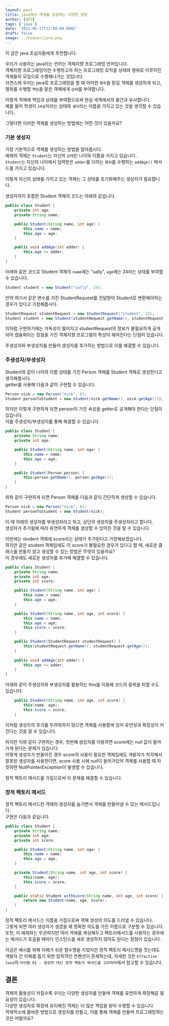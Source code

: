 ```yaml
---
layout: post
title: java에서 객체를 생성하는 다양한 방법
author: [샐리]
tags: ['java']
date: '2021-05-17T12:00:00.000Z'
draft: false
image: ../teaser/java.png
---
```


이 글은 java 초심자들에게 추천합니다.

우리가 사용하는 java라는 언어는 객체지향 프로그래밍 언어입니다.  
객체지향 프로그래밍이란 수행하고자 하는 프로그래밍 로직을 상태와 행위로 이루어진 객체들의 모임으로 수행해나가는 것입니다.  
자연스레 우리는 java로 프로그래밍을 할 때 어떠한 `행위`을 맡길 객체를 생성하게 되고, 행위를 수행할 `책임`을 맡은 객체에게 `상태`를 부여합니다.

이렇게 객체에 책임과 상태를 부여함으로써 현실 세계에서의 물건과 유사합니다.  
예를 들어 학생이 `24살`이라는 상태와 `샐리`라는 이름을 가지고 있는 것을 생각할 수 있습니다.

그렇다면 이러한 객체를 생성하는 방법에는 어떤 것이 있을까요?

### 기본 생성자
가장 기본적으로 객체를 생성하는 방법을 알아봅시다.  
예제의 객체는 `Student`는 자신의 `상태`인 나이와 이름을 가지고 있습니다.  
`Student`는 자신의 나이에서 입력받은 `adder`를 더하는 `행위`를 수행하는 `addAge()` 메서드를 가지고 있습니다.

이렇게 자신의 상태를 가지고 있는 객체는 그 상태를 초기화해주는 생성자가 필요합니다.

생성자까지 포함한 Student 객체의 코드는 아래와 같습니다.
```java
public class Student {
    private int age;
    private String name;

    public Student(String name, int age) {
        this.name = name;
        this.age = age;
    }

    public void addAge(int adder) {
        this.age += adder;
    }
}
```  

아래와 같은 코드로 Student 객체의 `name`에는 "sally", `age`에는 24라는 상태를 부여할 수 있습니다.  

```java
Student student = new Student("sally", 24);
```  

만약 여기서 같은 변수를 가진 StudentRequest를 전달받아 Student로 변환해야하는 경우가 있다고 가정해봅시다.
```java
StudentRequest studentRequest = new StudentRequest("student", 23);
Student student = new Student(studentRequest.getName(), studentRequest.getAge());
```  
이처럼 구현하기에는 가독성이 떨어지고 studentRequest의 정보가 불필요하게 공개되어 캡슐화라는 장점을 가진 객체지향 프로그램의 특성이 헤쳐진다는 단점이 있습니다.

주생성자와 부생성자를 만들어 생성자를 추가하는 방법으로 이를 해결할 수 있습니다.

### 주생성자/부생성자
Student와 같이 나이와 이름 상태를 가진 Person 객체를 Student 객체로 생성한다고 생각해봅시다.  
getter를 사용해 다음과 같이 구현할 수 있습니다.

```java
Person nick = new Person("nick", 8);
Student personToStudent = new Student(nick.getName(), nick.getAge()));
```  

하지만 이렇게 구현하게 되면 person이 가진 속성을 getter로 공개해야 한다는 단점이 있습니다.  
이를 주생성자/부생성자를 통해 해결할 수 있습니다.

```java
public class Student {
    private String name;
    private int age;

    public Student(String name, int age) {
        this.name = name;
        this.age = age;
    }

    public Student(Person person) {
        this(person.getName(), person.getAge());
    }
}
```  

위와 같이 구현하게 되면 Person 객체를 다음과 같이 간단하게 생성할 수 있습니다.

```java
Person nick = new Person("nick", 8);
Student personToStudent = new Student(nick);
```  

이 때 아래의 생성자를 부생성자라고 하고, 상단의 생성자를 주생성자라고 합니다.  
생성자가 추가됨에 따라 유연하게 객체를 생성할 수 있어진 것을 알 수 있습니다.

이번에는 student 객체에 score라는 상태가 추가된다고 가정해보겠습니다.  
하지만 같은 student 객체임에도 이 score가 불필요한 경우가 있다고 할 때, 새로운 클래스를 만들지 않고 생성할 수 있는 방법은 무엇이 있을까요?  
이 경우에도 새로운 생성자를 추가해 해결할 수 있습니다.

```java
public class Student {
    private String name;
    private int age;
    private int score;

    public Student(String name, int age) {
        this.name = name;
        this.age = age;
    }

    public Student(String name, int age, int score) {
        this.name = name;
        this.age = age;
        this.score = score;
    }

    public Student(StudentRequest studentRequest) {
        this(studentRequest.getName(), studentRequest.getAge());
    }
    
    public void addAge(int adder) {
        this.age += adder;
    }
}
```  

아래와 같이 주생성자와 부생성자를 활용하는 this를 이용해 코드의 중복을 피할 수도 있습니다.

```java
    public Student(String name, int age, int score) {
        this(name, age);
        this.score = score;
    }
```

이처럼 생성자의 추가를 두려워하지 않으면 객체를 사용함에 있어 유연성과 확장성이 커진다는 것을 알 수 있습니다.

하지만 이와 같이 구현하는 경우, 첫번째 생성자를 이용하면 score에는 null 값이 들어가게 된다는 문제가 있습니다.  
이렇게 생성자가 만들어진 경우 score의 사용이 필요한 객체임에도 개발자가 착각해서 잘못된 생성자를 사용한다면, score 사용 시에 null이 들어가있어 객체를 사용할 때 자칫하면 NullPointerException이 발생할 수 있습니다.

정적 팩토리 메서드를 가짐으로써 이 문제를 해결할 수 있습니다.

### 정적 팩토리 메서드
정적 팩토리 메서드란 객체의 생성자를 숨기면서 객체를 만들어낼 수 있는 메서드입니다.  
구현은 다음과 같습니다.  

```java
public class Student {
    private String name;
    private int age;
    private int score;

    public Student(String name, int age) {
        this.name = name;
        this.age = age;
    }

    private Student(String name, int age, int score) {
        this(name, age);
        this.score = score;
    }

    public static Student withScore(String name, int age, int score) {
        return new Student(name, age, score);
    }
}
```  

정적 팩토리 메서드는 이름을 가짐으로써 객체 생성의 의도를 드러낼 수 있습니다.  
그렇게 되면 여러 생성자가 생겼을 때 명확한 의도를 가진 이름으로 구분할 수 있습니다.  
또한, 이 예제와는 무관하지만 여러 객체를 캐싱해두고 팩토리메서드를 사용하는 경우에는 메서드가 호출될 때마다 인스턴스를 새로 생성하지 않아도 된다는 장점이 있습니다.

지금은 예시를 위해 이해가 쉬운 함수명을 지었지만 정적 팩토리 메서드명을 짓는데도 개발자 간 이해를 돕기 위한 암묵적인 컨벤션이 존재하는데, 자세한 것은 `Effective Java`의 `아이템 01 - 생성자 대신 정적 팩토리 메서드를 고려하라`에서 참고할 수 있습니다.

## 결론
객체의 활용성이 커질수록 우리는 다양한 생성자를 만들며 객체를 유연하게 확장해갈 필요성이 있습니다.  
다양한 생성자로 확장에 유리해진 객체는 더 많은 책임을 맡아 수행할 수 있습니다.  
적재적소에 올바른 방법으로 생성자를 만들고, 이를 통해 객체를 만들며 프로그래밍하는 것은 어떨까요?  
